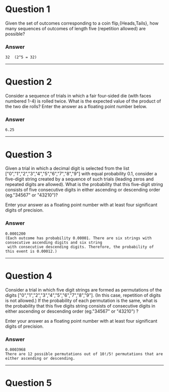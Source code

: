 # Question 1
  Given the set of outcomes corresponding to a coin flip,{Heads,Tails}, how many sequences of outcomes of length five (repetition allowed) are possible?

### Answer
    32  (2^5 = 32)
    
----
# Question 2
  Consider a sequence of trials in which a fair four-sided die (with faces numbered 1-4) is rolled twice. What is the expected value of the product of the two die rolls? Enter the answer as a floating point number below.
  
### Answer
    6.25
    
----
# Question 3
  Given a trial in which a decimal digit is selected from the list ["0","1","2","3","4","5","6","7","8","9"] with equal probability 0.1, consider a five-digit string created by a sequence of such trials (leading zeros and repeated digits are allowed). What is the probability that this five-digit string consists of five consecutive digits in either ascending or descending order (eg."34567" or "43210")?

  Enter your answer as a floating point number with at least four significant digits of precision.
  
### Answer
    0.0001200
    (Each outcome has probability 0.00001. There are six strings with consecutive ascending digits and six string 
     with consecutive descending digits. Therefore, the probability of this event is 0.00012.)
     
----
# Question 4
  Consider a trial in which five digit strings are formed as permutations of the digits ["0","1","2","3","4","5","6","7","8","9"]. (In this case, repetition of digits is not allowed.) If the probability of each permutation is the same, what is the probability that this five digits string consists of consecutive digits in either ascending or descending order (eg."34567" or "43210") ?

  Enter your answer as a floating point number with at least four significant digits of precision.

### Answer
    0.0003968
    There are 12 possible permutations out of 10!/5! permutations that are either ascending or descending.
    
----
# Question 5
  
